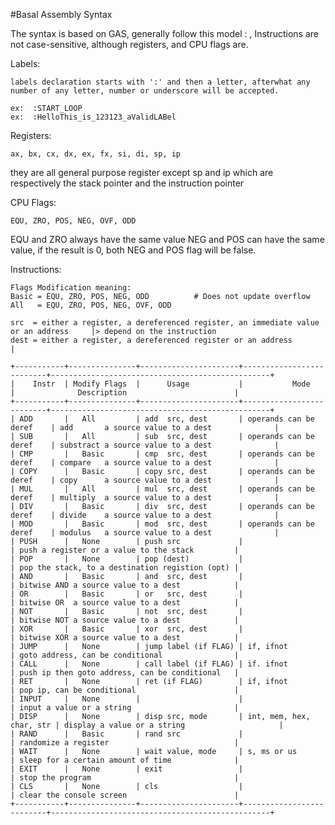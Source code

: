 
#Basal Assembly Syntax

The syntax is based on GAS, generally follow this model : <Instr> <source>, <desination>
Instructions are not case-sensitive, although registers, and CPU flags are.

Labels:

	labels declaration starts with ':' and then a letter, afterwhat any number of any letter, number or underscore will be accepted.

	ex:  :START_LOOP
	ex:  :HelloThis_is_123123_aValidLABel
	
Registers:
	
	ax, bx, cx, dx, ex, fx, si, di, sp, ip
	
they are all general purpose register except sp and ip which are respectively the stack pointer and the 		instruction pointer

CPU Flags:

	EQU, ZRO, POS, NEG, OVF, ODD
	
EQU and ZRO always have the same value
NEG and POS can have the same value, if the result is 0, both NEG and POS flag will be false.	


Instructions:

	Flags Modification meaning:
	Basic = EQU, ZRO, POS, NEG, ODD          # Does not update overflow
	All	  = EQU, ZRO, POS, NEG, OVF, ODD	

	src  = either a register, a dereferenced register, an immediate value or an address		|> depend on the instruction 
	dest = either a register, a dereferenced register or an address 						|

	+-----------+---------------+----------------------+--------------------------+-------------------------------------------------+
	|    Instr	| Modify Flags  |      Usage           |           Mode           |              Description                        |
	+-----------+---------------+----------------------+--------------------------+-------------------------------------------------+
	| ADD		| 	All			| add  src, dest       | operands can be deref    | add 	  a source value to a dest              |
	| SUB		|	All			| sub  src, dest       | operands can be deref    | substract a source value to a dest              |
	| CMP 		|	Basic		| cmp  src, dest       | operands can be deref    | compare   a source value to a dest              |
	| COPY 		|	Basic		| copy src, dest       | operands can be deref    | copy	  a source value to a dest              |
	| MUL 		|	All			| mul  src, dest       | operands can be deref    | multiply  a source value to a dest              |
	| DIV 		|	Basic		| div  src, dest       | operands can be deref    | divide	  a source value to a dest              |
	| MOD 		|	Basic		| mod  src, dest       | operands can be deref    | modulus   a source value to a dest              |
	| PUSH 		|	None		| push src             |                          | push a register or a value to the stack         |
	| POP 		|	None		| pop (dest)           |                          | pop the stack, to a destination registion (opt) |
	| AND 		|	Basic		| and  src, dest       |                          | bitwise AND a source value to a dest            |
	| OR 		|	Basic		| or   src, dest       |                          | bitwise OR  a source value to a dest            |
	| NOT 		|	Basic		| not  src, dest       |                          | bitwise NOT a source value to a dest            |
	| XOR 		|	Basic		| xor  src, dest       |                          | bitwise XOR a source value to a dest            |
	| JUMP 		|	None		| jump label (if FLAG) | if, ifnot                | goto address, can be conditional                |
	| CALL 		|	None		| call label (if FLAG) | if. ifnot                | push ip then goto address, can be conditional   |
	| RET 		|	None		| ret (if FLAG)        | if, ifnot                | pop ip, can be conditional                      |
	| INPUT 	|	None		|                      |                          | input a value or a string                       |
	| DISP 		|	None		| disp src, mode       | int, mem, hex, char, str | display a value or a string                     |
	| RAND 		|	Basic		| rand src             |                          | randomize a register                            |
	| WAIT 		|	None		| wait value, mode     | s, ms or us              | sleep for a certain amount of time              |
	| EXIT 		|	None		| exit                 |                          | stop the program                                |
	| CLS		|	None		| cls                  |                          | clear the console screen                        |
    +-----------+---------------+----------------------+--------------------------+-------------------------------------------------+





	
	
